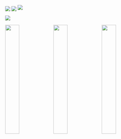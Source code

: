 <p align="left">
<img src="https://img.shields.io/badge/C%2B%2B-00599C?style=for-the-badge&logo=c%2B%2B&logoColor=white" align="center" />
<img src="https://img.shields.io/badge/Python-3776AB?style=for-the-badge&logo=python&logoColor=white" align="center" />
<img src="https://img.shields.io/badge/blender-%23F5792A.svg?style=for-the-badge&logo=blender&logoColor=white" />
</p>


<!--
**apetsiuk/apetsiuk** is a ✨ _special_ ✨ repository because its `README.md` (this file) appears on your GitHub profile.

Here are some ideas to get you started:

- 🔭 I’m currently working on ...
- 🌱 I’m currently learning ...
- 👯 I’m looking to collaborate on ...
- 🤔 I’m looking for help with ...
- 💬 Ask me about ...
- 📫 How to reach me: ...
- 😄 Pronouns: ...
- ⚡ Fun fact: ...
-->

![](http://github-profile-summary-cards.vercel.app/api/cards/profile-details?username=apetsiuk&theme=github)

<p>
  <img src="https://github-readme-stats.vercel.app/api?username=apetsiuk&show_icons=true&rank_icon=percentile&theme=default&count_private=true" width="30%"/>
  <img src="https://github-readme-stats.vercel.app/api/top-langs/?username=apetsiuk&layout=compact" width="30%"/>
  <img src="http://github-profile-summary-cards.vercel.app/api/cards/repos-per-language?username=apetsiuk&theme=github" width="30%"/>
</p>

